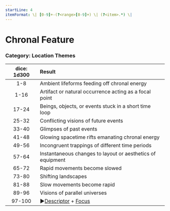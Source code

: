 ```yaml
---
startLine: 4
itemFormat: \| [0-9]+-(?<range>[0-9]+) \| (?<item>.*) \|
---
```

# Chronal Feature
### Category: Location Themes

| dice: 1d300 | Result |
|:----:|:-------|
| 1-8 | Ambient lifeforms feeding off chronal energy |
| 1-16 | Artifact or natural occurrence acting as a focal point |
| 17-24 | Beings, objects, or events stuck in a short time loop |
| 25-32 | Conflicting visions of future events |
| 33-40 | Glimpses of past events |
| 41-48 | Glowing spacetime rifts emanating chronal energy |
| 49-56 | Incongruent trappings of different time periods |
| 57-64 | Instantaneous changes to layout or aesthetics of equipment |
| 65-72 | Rapid movements become slowed |
| 73-80 | Shifting landscapes |
| 81-88 | Slow movements become rapid |
| 89-96 | Visions of parallel universes |
| 97-100 | ▶[Descriptor](Core_Descriptor.md) + [Focus](Core_Focus.md) |